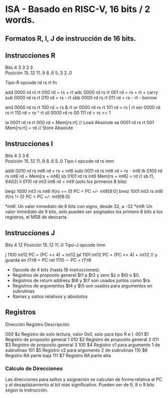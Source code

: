 # ISA - Basado en RISC-V, 16 bits / 2 words.

## Formatos R, I, J de instrucción de 16 bits.

## Instrucciones R

Bits        4       3       3       3       3   
Posición    15..12  11..9   8..6    5..3    2..0

Tipo-R      opcode  rd      rs      rt      fn   

add         0000    rd      rs      rt      000     rd = rs + rt
adc         0000    rd      rs      rt      001     rd = rs + rt + carry
sub         0000    rd      rs      rt      010     rd = rs - rt
sbb         0000    rd      rs      rt      011     rd = rs - rt - borrow

and         0000    rd      rs      rt      100     rd = rs & rt
or          0000    rd      rs      rt      101     rd = rs | rt
xor         0000    rd      rs      rt      110     rd = rs ^ rt
sll         0000    rd      rs      00      111     rd = rs << 1

la          0001    rd      rs      rt      000     rd = Mem[rs:rt] // Load Absolute
sa          0001    rd      rs      rt      001     Mem[rs:rt] = rd // Store Absolute



## Instrucciones I

Bits        4       3       3       6   
Posición    15..12  11..9   8..6    5..0
Tipo-I      opcode  rd      rs      imm

addi        0010    rd      rs      int6    rd = rs + int6
subi        0011    rd      rs      int6    rd = rs - int6
lb          0100    rd      rs      int6    rd = Mem[rs + int6]
sb          0101    rd      rs      int6    Mem[rs + int6] = rd // sb $t1, 64($t2)
li          0110    rd      int3    int6    rd = int9 (solo los primeros 8 bits)

beqz        1000    int3    rs      int6    if(rs == 0) PC = PC +/- int9[8:0]
bnez        1001    int3    rs      int6    if(rs != 0) PC = PC +/- int9[8:0]

**int6*: Un valor inmediato de 6 bits con signo, desde 32, a -32
**int9*: Un valor inmediato de 9 bits, solo pueden ser asignados los primero 8 bits
a los registros, el MSB de descarta.


## Instrucciones J

Bits        4       12
Posición    15..12  11..0
Tipo-J      opcode  imm

j           1100    int12   PC = (PC << 4) + int12
jal         1101    int12   PC = (PC << 4) + int12 // y guarda en $t7:$t6 = PC
ret         1110    --      PC = $t7:$t6


- Opcode de 4 bits (hasta 16 instrucciones).
- Registros de proposito general $t1 a $t3 y zero $z o $t0 o $0.
- Registros de return address $t6 y $t7 son usados juntos como $ra
- Registros de argumentos $t4 y $t5 son usados para argumentos en subrutinas
- Ramas y saltos relativos y absolutos



## Registros

Dirección   Registro  Descripción

000         $z        Registro de solo lectura, valor 0x0, solo para tipo R e I.
001         $1        Registro de proposito general 1
010         $2        Registro de proposito general 2
011         $3        Registro de proposito general 3
100         $4        Registro v1 para argumento 1 de subrutinas
101         $5        Registro v2 para argumento 2 de subrutinas
110         $6        Registro RA parte baja
111         $7        Registro RA parte alta



### Cálculo de Direcciones

Las direcciones para saltos y asignación se calculan de forma relativa al PC y el
desaplazamiento al bit más significativo. Pueden ser de 6, 8 o 9 bits según la
instrucción.
